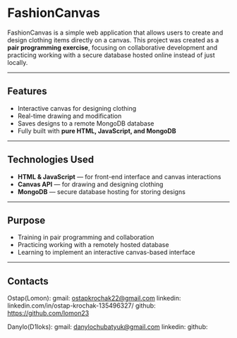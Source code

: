 # FashionCanvas

FashionCanvas is a simple web application that allows users to create and design clothing items directly on a canvas. This project was created as a **pair programming exercise**, focusing on collaborative development and practicing working with a secure database hosted online instead of just locally.

---

## Features

- Interactive canvas for designing clothing
- Real-time drawing and modification
- Saves designs to a remote MongoDB database
- Fully built with **pure HTML, JavaScript, and MongoDB**

---

## Technologies Used

- **HTML & JavaScript** — for front-end interface and canvas interactions
- **Canvas API** — for drawing and designing clothing
- **MongoDB** — secure database hosting for storing designs

---

## Purpose

- Training in pair programming and collaboration
- Practicing working with a remotely hosted database
- Learning to implement an interactive canvas-based interface

---
## Contacts

Ostap(Lomon):
gmail: ostapkrochak22@gmail.com
linkedin: linkedin.com/in/ostap-krochak-135496327/
github: https://github.com/lomon23

Danylo(D1loks):
gmail: danylochubatyuk@gmail.com
linkedin:
github: 
